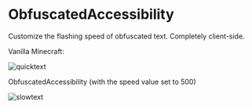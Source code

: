 # ObfuscatedAccessibility
 Customize the flashing speed of obfuscated text. Completely client-side.

Vanilla Minecraft:

![quicktext](https://github.com/Andrew6rant/ObfuscatedAccessibility/assets/57331134/4d409f3b-7cac-4442-b42e-1bef1aeb9eda)

ObfuscatedAccessibility (with the speed value set to 500)

![slowtext](https://github.com/Andrew6rant/ObfuscatedAccessibility/assets/57331134/42f9550b-1238-47ba-9d46-a758b47aa35d)
